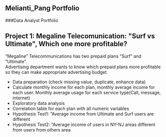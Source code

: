 ## Melianti_Pang Portfolio
###Data Analyst Portfolio

## Project 1: Megaline Telecomunication: "Surf vs Ultimate", Which one more profitable?
“Megaline” Telecommunications has two prepaid plans “Surf” and “Ultimate”.  
Advertising department wants to know which prepaid plans more profitable so they can make appropriate advertising budget.
<ul>
  <li>Data preparation (check missing value, duplicate, enhance data)</li>
  <li>Calculate monthly income for each plan, monthly average income for each user. Monthly average usage for each service type(Call, message, internet)</li>
  <li>Exploratory data analysis</li>
  <li>Correlation table for each plan with all numeric variables</li>
  <li>Hypothesis Test1: “Average income from Ultimate and Surf users are different</li>
  <li>Hypothesis Test2: “Average income of users in NY-NJ areas different from users from others area</li>
</ul>
